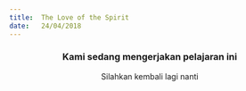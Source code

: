 ```yaml
---
title:  The Love of the Spirit
date:   24/04/2018
---
```


### <center>Kami sedang mengerjakan pelajaran ini</center>
<center>Silahkan kembali lagi nanti</center>